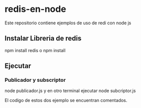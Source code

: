 # redis-en-node
Este repositorio contiene ejemplos de uso de redi con node js

## Instalar Libreria de redis

npm install redis 
o 
npm install


## Ejecutar

### Publicador y subscriptor

node publicador.js 
y en otro terminal ejecutar
node subcriptor.js 

El codigo de estos dos ejemplo se encuentran comentados. 


